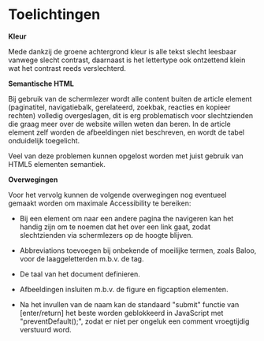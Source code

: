 # Toelichtingen

**Kleur**

Mede dankzij de groene achtergrond kleur is alle tekst slecht leesbaar vanwege slecht contrast, daarnaast is het lettertype ook ontzettend klein wat het contrast reeds verslechterd.

**Semantische HTML**

Bij gebruik van de schermlezer wordt alle content buiten de article element (paginatitel, navigatiebalk, gerelateerd, zoekbak, reacties en kopieer rechten) volledig overgeslagen, dit is erg problematisch voor slechtzienden die graag meer over de website willen weten dan beren.
In de article element zelf worden de afbeeldingen niet beschreven, en wordt de tabel onduidelijk toegelicht.

Veel van deze problemen kunnen opgelost worden met juist gebruik van HTML5 elementen semantiek.

**Overwegingen**

Voor het vervolg kunnen de volgende overwegingen nog eventueel gemaakt worden om maximale Accessibility te bereiken:

- Bij een <href> element om naar een andere pagina the navigeren kan het handig zijn om te noemen dat het over een link gaat, zodat slechtzienden via schermlezers op de hoogte blijven.

- Abbreviations toevoegen bij onbekende of moeilijke termen, zoals Baloo, voor de laaggeletterden m.b.v. de <abbr> tag.

- De taal van het document definieren.

- Afbeeldingen insluiten m.b.v. de figure en figcaption elementen.

- Na het invullen van de naam kan de standaard "submit" functie van [enter/return] het beste worden geblokkeerd in JavaScript met "preventDefault();", zodat er niet per ongeluk een comment vroegtijdig verstuurd word.
